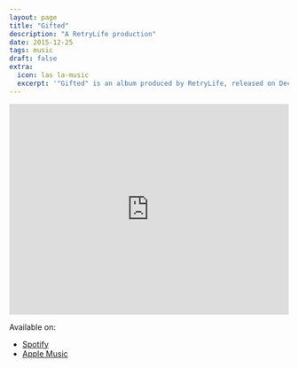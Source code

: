 ```yaml
---
layout: page
title: "Gifted" 
description: "A RetryLife production"
date: 2015-12-25
tags: music
draft: false
extra:
  icon: las la-music
  excerpt: '"Gifted" is an album produced by RetryLife, released on December 25, 2015.'
---
```


<iframe src="https://open.spotify.com/embed/album/7nXctp6NPvSeHcwpGfmvlP?utm_source=generator&theme=0" width="100%" height="380" frameBorder="0" allowfullscreen="" allow="autoplay; clipboard-write; encrypted-media; fullscreen; picture-in-picture"></iframe>

Available on:

- [Spotify](https://open.spotify.com/album/7nXctp6NPvSeHcwpGfmvlP)
- [Apple Music](https://music.apple.com/us/album/gifted/1626565104)
